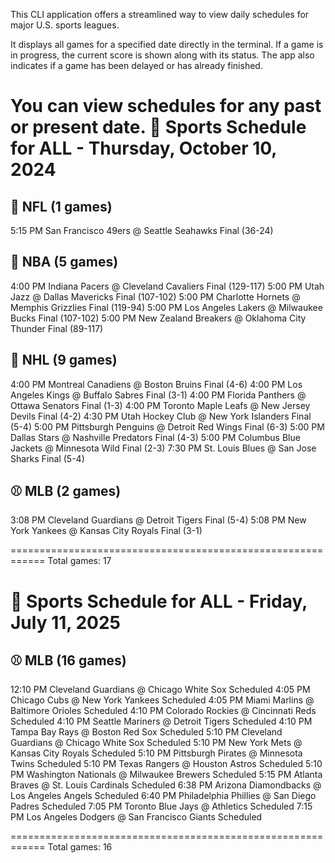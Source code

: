 This CLI application offers a streamlined way to view daily schedules for major U.S. sports leagues.

It displays all games for a specified date directly in the terminal. If a game is in progress, the current score is shown along with its status. The app also indicates if a game has been delayed or has already finished.



You can view schedules for any past or present date.
📅 Sports Schedule for ALL - Thursday, October 10, 2024
============================================================

🏈 NFL (1 games)
--------------------------------------------------
  5:15 PM  San Francisco 49ers @ Seattle Seahawks  Final (36-24)

🏀 NBA (5 games)
--------------------------------------------------
  4:00 PM  Indiana Pacers @ Cleveland Cavaliers  Final (129-117)
  5:00 PM  Utah Jazz @ Dallas Mavericks         Final (107-102)
  5:00 PM  Charlotte Hornets @ Memphis Grizzlies  Final (119-94)
  5:00 PM  Los Angeles Lakers @ Milwaukee Bucks  Final (107-102)
  5:00 PM  New Zealand Breakers @ Oklahoma City Thunder  Final (89-117)

🏒 NHL (9 games)
--------------------------------------------------
  4:00 PM  Montreal Canadiens @ Boston Bruins   Final (4-6)
  4:00 PM  Los Angeles Kings @ Buffalo Sabres   Final (3-1)
  4:00 PM  Florida Panthers @ Ottawa Senators   Final (1-3)
  4:00 PM  Toronto Maple Leafs @ New Jersey Devils  Final (4-2)
  4:30 PM  Utah Hockey Club @ New York Islanders  Final (5-4)
  5:00 PM  Pittsburgh Penguins @ Detroit Red Wings  Final (6-3)
  5:00 PM  Dallas Stars @ Nashville Predators   Final (4-3)
  5:00 PM  Columbus Blue Jackets @ Minnesota Wild  Final (2-3)
  7:30 PM  St. Louis Blues @ San Jose Sharks    Final (5-4)

⚾ MLB (2 games)
--------------------------------------------------
  3:08 PM  Cleveland Guardians @ Detroit Tigers  Final (5-4)
  5:08 PM  New York Yankees @ Kansas City Royals  Final (3-1)

============================================================
Total games: 17


📅 Sports Schedule for ALL - Friday, July 11, 2025
============================================================

⚾ MLB (16 games)
--------------------------------------------------
  12:10 PM  Cleveland Guardians @ Chicago White Sox  Scheduled
  4:05 PM  Chicago Cubs @ New York Yankees      Scheduled
  4:05 PM  Miami Marlins @ Baltimore Orioles    Scheduled
  4:10 PM  Colorado Rockies @ Cincinnati Reds   Scheduled
  4:10 PM  Seattle Mariners @ Detroit Tigers    Scheduled
  4:10 PM  Tampa Bay Rays @ Boston Red Sox      Scheduled
  5:10 PM  Cleveland Guardians @ Chicago White Sox  Scheduled
  5:10 PM  New York Mets @ Kansas City Royals   Scheduled
  5:10 PM  Pittsburgh Pirates @ Minnesota Twins  Scheduled
  5:10 PM  Texas Rangers @ Houston Astros       Scheduled
  5:10 PM  Washington Nationals @ Milwaukee Brewers  Scheduled
  5:15 PM  Atlanta Braves @ St. Louis Cardinals  Scheduled
  6:38 PM  Arizona Diamondbacks @ Los Angeles Angels  Scheduled
  6:40 PM  Philadelphia Phillies @ San Diego Padres  Scheduled
  7:05 PM  Toronto Blue Jays @ Athletics        Scheduled
  7:15 PM  Los Angeles Dodgers @ San Francisco Giants  Scheduled

============================================================
Total games: 16




